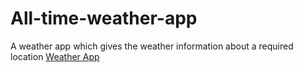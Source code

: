 # All-time-weather-app
A weather app which gives the weather information about a required location
<a href="https://meghanareddy1808.github.io/All-time-weather-app/">Weather App</a>


